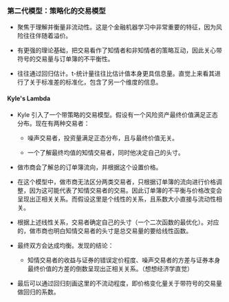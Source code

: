 ### 第二代模型：策略化的交易模型

- 聚焦于理解并衡量非流动性。这是个金融机器学习中非常重要的特征，因为风险往往伴随着溢价。

- 有更强的理论基础，把交易看作了知情者和非知情者的策略互动，因此关心带符号的交易量与订单簿的不平衡性。

- 往往通过回归估计。t-统计量往往比估计值本身更具信息量。直觉上来看其进行了关于标准差的标准化，包含了另一个维度的信息。

#### Kyle's Lambda

- Kyle 引入了一个带策略的交易模型。假设有一个风险资产最终价值满足正态分布。现在有两种交易者：

    - 噪声交易者，投资量满足正态分布，且与最终价值无关。

    - 一个了解最终均值的知情交易者，同时他决定自己的头寸。

- 做市商会了解总的订单簿流向，并根据这个设置价格。

- 在这个模型中，做市商无法区分两类交易者，只根据订单簿的流向进行价格调整，因为这可能代表了知情交易者的交易。因此订单簿的不平衡与价格改变会呈现出正相关关系。而假设这里是个线性的关系，且系数大小直接与流动性相关。

- 根据上述线性关系，交易者确定自己的头寸（一个二次函数的最优化）。对应的，做市商也明白知情交易者的头寸是总交易量的要给线性函数。

- 最终双方会达成均衡。发现的结论：

    - 知情交易者的收益与证券的错误定价程度、噪声交易者的方差与证券本身最终价值的方差的倒数呈现出正相关关系。（想想经济学直觉）

- 最后可以通过回归刻画这里的不流动程度，即价格变化量关于带符号的交易量做回归的系数。